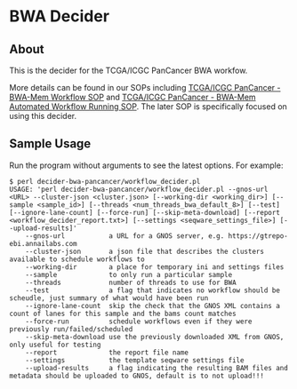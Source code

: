 # BWA Decider

## About

This is the decider for the TCGA/ICGC PanCancer BWA workfow.

More details can be found in our SOPs including [TCGA/ICGC PanCancer - BWA-Mem
Workflow
SOP](https://github.com/SeqWare/public-workflows/blob/2.1.0/PANCANCER_RUNNING_BWA.md)
and [TCGA/ICGC PanCancer - BWA-Mem Automated Workflow Running
SOP](https://github.com/SeqWare/public-workflows/blob/2.1.0/PANCANCER_AUTOMATED_RUNNING_BWA.md).
The later SOP is specifically focused on using this decider.

## Sample Usage

Run the program without arguments to see the latest options. For example:

    $ perl decider-bwa-pancancer/workflow_decider.pl
    USAGE: 'perl decider-bwa-pancancer/workflow_decider.pl --gnos-url <URL> --cluster-json <cluster.json> [--working-dir <working_dir>] [--sample <sample_id>] [--threads <num_threads_bwa_default_8>] [--test] [--ignore-lane-count] [--force-run] [--skip-meta-download] [--report <workflow_decider_report.txt>] [--settings <seqware_settings_file>] [--upload-results]'
    	--gnos-url           a URL for a GNOS server, e.g. https://gtrepo-ebi.annailabs.com
    	--cluster-json       a json file that describes the clusters available to schedule workflows to
    	--working-dir        a place for temporary ini and settings files
    	--sample             to only run a particular sample
    	--threads            number of threads to use for BWA
    	--test               a flag that indicates no workflow should be scheudle, just summary of what would have been run
    	--ignore-lane-count  skip the check that the GNOS XML contains a count of lanes for this sample and the bams count matches
    	--force-run          schedule workflows even if they were previously run/failed/scheduled
    	--skip-meta-download use the previously downloaded XML from GNOS, only useful for testing
    	--report             the report file name
    	--settings           the template seqware settings file
    	--upload-results     a flag indicating the resulting BAM files and metadata should be uploaded to GNOS, default is to not upload!!!
